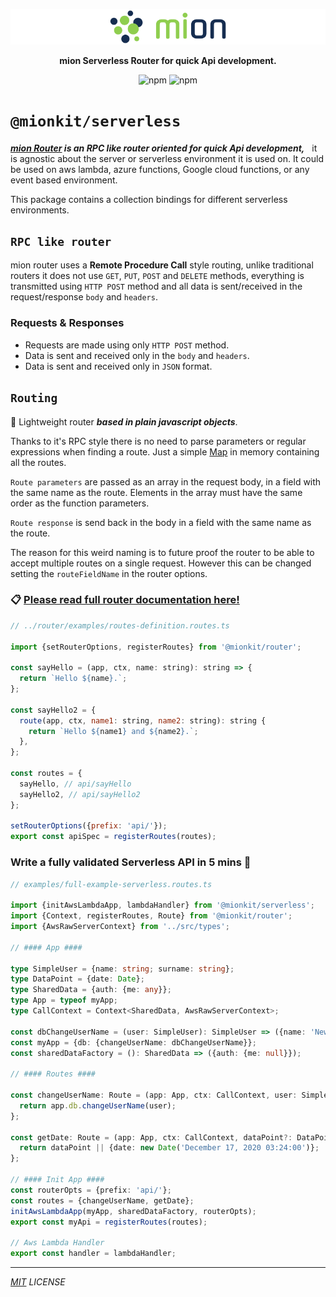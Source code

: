<p align="center">
  <picture>
    <source media="(prefers-color-scheme: dark)" srcset="../../assets/public/bannerx90-dark.png?raw=true">
    <source media="(prefers-color-scheme: light)" srcset="../../assets/public/bannerx90.png?raw=true">
    <img alt='mion, a mikro kit for Typescript Serverless APIs' src='../../assets/public/bannerx90.png?raw=true'>
  </picture>
</p>
<p align="center">
  <strong>mion Serverless Router for quick Api development.
  </strong>
</p>
<p align=center>
  <img src="https://img.shields.io/badge/code_style-prettier-ff69b4.svg?style=flat-square&maxAge=99999999" alt="npm"  style="max-width:100%;">
  <img src="https://img.shields.io/badge/license-MIT-97ca00.svg?style=flat-square&maxAge=99999999" alt="npm"  style="max-width:100%;">
</p>

# `@mionkit/serverless`

**_[mion Router](../router/README.md) is an RPC like router oriented for quick Api development,_** &nbsp; it is agnostic about the server or serverless environment it is used on. It could be used on aws lambda, azure functions, Google cloud functions, or any event based environment.

This package contains a collection bindings for different serverless environments.

## `RPC like router`

mion router uses a **Remote Procedure Call** style routing, unlike traditional routers it does not use `GET`, `PUT`, `POST` and `DELETE` methods, everything is transmitted using `HTTP POST` method and all data is sent/received in the request/response `body` and `headers`.

### Requests & Responses

- Requests are made using only `HTTP POST` method.
- Data is sent and received only in the `body` and `headers`.
- Data is sent and received only in `JSON` format.

## `Routing`

🚀 Lightweight router **_based in plain javascript objects_**.

Thanks to it's RPC style there is no need to parse parameters or regular expressions when finding a route. Just a simple [Map](https://developer.mozilla.org/en-US/docs/Web/JavaScript/Reference/Global_Objects/Map) in memory containing all the routes.

`Route parameters` are passed as an array in the request body, in a field with the same name as the route. Elements in the array must have the same order as the function parameters.

`Route response` is send back in the body in a field with the same name as the route.

The reason for this weird naming is to future proof the router to be able to accept multiple routes on a single request. However this can be changed setting the `routeFieldName` in the router options.

### 📋 [Please read full router documentation here!](./packages/router/README.md)

```js
// ../router/examples/routes-definition.routes.ts

import {setRouterOptions, registerRoutes} from '@mionkit/router';

const sayHello = (app, ctx, name: string): string => {
  return `Hello ${name}.`;
};

const sayHello2 = {
  route(app, ctx, name1: string, name2: string): string {
    return `Hello ${name1} and ${name2}.`;
  },
};

const routes = {
  sayHello, // api/sayHello
  sayHello2, // api/sayHello2
};

setRouterOptions({prefix: 'api/'});
export const apiSpec = registerRoutes(routes);
```

### Write a fully validated Serverless API in 5 mins 🚀

```ts
// examples/full-example-serverless.routes.ts

import {initAwsLambdaApp, lambdaHandler} from '@mionkit/serverless';
import {Context, registerRoutes, Route} from '@mionkit/router';
import {AwsRawServerContext} from '../src/types';

// #### App ####

type SimpleUser = {name: string; surname: string};
type DataPoint = {date: Date};
type SharedData = {auth: {me: any}};
type App = typeof myApp;
type CallContext = Context<SharedData, AwsRawServerContext>;

const dbChangeUserName = (user: SimpleUser): SimpleUser => ({name: 'NewName', surname: user.surname});
const myApp = {db: {changeUserName: dbChangeUserName}};
const sharedDataFactory = (): SharedData => ({auth: {me: null}});

// #### Routes ####

const changeUserName: Route = (app: App, ctx: CallContext, user: SimpleUser) => {
  return app.db.changeUserName(user);
};

const getDate: Route = (app: App, ctx: CallContext, dataPoint?: DataPoint): DataPoint => {
  return dataPoint || {date: new Date('December 17, 2020 03:24:00')};
};

// #### Init App ####
const routerOpts = {prefix: 'api/'};
const routes = {changeUserName, getDate};
initAwsLambdaApp(myApp, sharedDataFactory, routerOpts);
export const myApi = registerRoutes(routes);

// Aws Lambda Handler
export const handler = lambdaHandler;
```

---

_[MIT](../../LICENSE) LICENSE_
